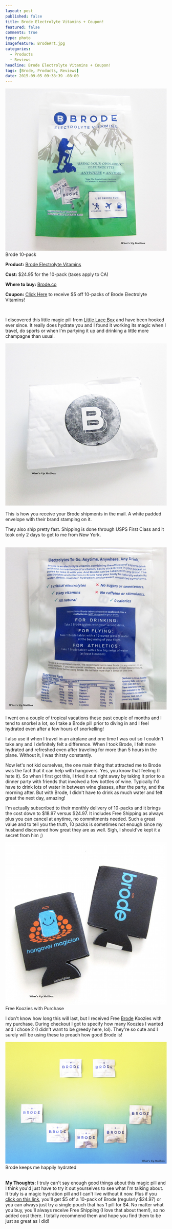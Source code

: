 ```yaml
---
layout: post
published: false
title: Brode Electrolyte Vitamins + Coupon!
featured: false
comments: true
type: photo
imagefeature: BrodeArt.jpg
categories: 
  - Products
  - Reviews
headline: Brode Electrolyte Vitamins + Coupon!
tags: [Brode, Products, Reviews]
date: 2015-09-05 09:38:39 -08:00
---
```


<center><a href="http://brode.refr.cc/ZNVKN2Z" target="_blank">
<img src="/images/BrodeFront.jpg" border="0" style="border:none;max-width:100%;" alt="Brode Electrolyte Vitamins" />
</a></center>
<figcaption>Brode 10-pack</figcaption>
<p><b>Product:</b> <a href="http://brode.refr.cc/ZNVKN2Z" target="_blank">Brode Electrolyte Vitamins</a></p>
<p><b>Cost:</b> $24.95 for the 10-pack (taxes apply to CA)</p>
<p><b>Where to buy:</b> <a href="http://brode.refr.cc/ZNVKN2Z" target="_blank">Brode.co</a></p>
<p><b>Coupon:</b> <a href="http://brode.refr.cc/ZNVKN2Z" target="_blank">Click Here</a> to receive $5 off 10-packs of Brode Electrolyte Vitamins!</p>
<br>

<p>I discovered this little magic pill from <a href="http://littlelacebox.com?rfsn=93842.4b16b" target="_blank">Little Lace Box</a> and have been hooked ever since. It really does hydrate you and I found it working its magic when I travel, do sports or when I'm partying it up and drinking a little more champagne than usual.</p>

<center><a href="http://brode.refr.cc/ZNVKN2Z" target="_blank">
<img src="/images/BrodePackage.jpg" border="0" style="border:none;max-width:100%;" alt="Brode Mail Package" />
</a></center>
<p>This is how you receive your Brode shipments in the mail. A white padded envelope with their brand stamping on it.</p>

<p>They also ship pretty fast. Shipping is done through USPS First Class and it took only 2 days to get to me from New York.</p>
<br>

<center><a href="http://brode.refr.cc/ZNVKN2Z" target="_blank">
<img src="/images/BrodeBack.jpg" border="0" style="border:none;max-width:100%;" alt="Benefits of Brode" />
</a></center>
<p>I went on a couple of tropical vacations these past couple of months and I tend to snorkel a lot, so I take a Brode pill prior to diving in and I feel hydrated even after a few hours of snorkelling!</p>

<p>I also use it when I travel in an airplane and one time I was out so I couldn't take any and I definitely felt a difference. When I took Brode, I felt more hydrated and refreshed even after traveling for more than 5 hours in the plane. Without it, I was thirsty constantly.</p>

<p>Now let's not kid ourselves, the one main thing that attracted me to Brode was the fact that it can help with hangovers. Yes, you know that feeling (I hate it). So when I first got this, I tried it out right away by taking it prior to a dinner party with friends that involved a few bottles of wine. Typically I'd have to drink lots of water in between wine glasses, after the party, and the morning after. But with Brode, I didn't have to drink as much water and felt great the next day, amazing!</p>

<p>I'm actually subscribed to their monthly delivery of 10-packs and it brings the cost down to $18.97 versus $24.97. It includes Free Shipping as always plus you can cancel at anytime, no commitments needed. Such a great value and to tell you the truth, 10 packs is sometimes not enough since my husband discovered how great they are as well. Sigh, I should've kept it a secret from him ;)</p>

<center><a href="http://brode.refr.cc/ZNVKN2Z" target="_blank">
<img src="/images/BrodeKoozies.jpg" border="0" style="border:none;max-width:100%;" alt="Free Brode Koozies!" />
</a></center>
</figcaption>Free Koozies with Purchase</figcaption>
<br>

<p>I don't know how long this will last, but I received Free <a href="http://brode.refr.cc/ZNVKN2Z" target="_blank">Brode</a> Koozies with my purchase. During checkout I got to specify how many Koozies I wanted and I chose 2 (I didn't want to be greedy here, lol). They're so cute and I surely will be using these to preach how good Brode is!</p>

<center><a href="http://brode.refr.cc/ZNVKN2Z" target="_blank">
<img src="/images/BrodeArt2.jpg" border="0" style="border:none;max-width:100%;" alt="Brode keeps me happily hydrated!" />
</a></center>
<figcaption>Brode keeps me happily hydrated</figcaption>

<br>

<p><i class="icon-exclamation-sign"></i><b> My Thoughts:</b> I truly can't say enough good things about this magic pill and I think you'd just have to try it out yourselves to see what I'm talking about. It truly is a magic hydration pill and I can't live without it now. Plus if you <a href="http://brode.refr.cc/ZNVKN2Z" target="_blank">click on this link</a>, you'll get $5 off a 10-pack of Brode (regularly $24.97) or you can always just try a single pouch that has 1 pill for $4. No matter what you buy, you'll always receive Free Shipping (I love that about them!), so no added cost there. I totally recommend them and hope you find them to be just as great as I did!</p>
